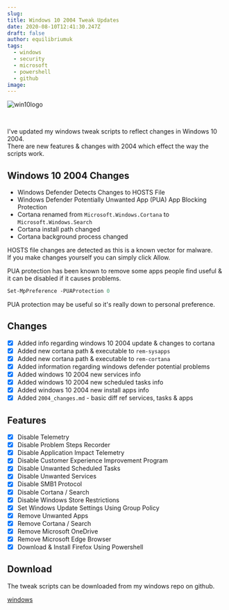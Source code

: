 ```yaml
---
slug:
title: Windows 10 2004 Tweak Updates
date: 2020-08-10T12:41:30.247Z
draft: false
author: equilibriumuk
tags:
  - windows
  - security
  - microsoft
  - powershell
  - github
image:
---
```


<p class="text-center"><img src="/media/images/2015/09/Windows10Logo.png" alt="win10logo"></p><br/>

I've updated my windows tweak scripts to reflect changes in Windows 10 2004.<br/>
There are new features & changes with 2004 which effect the way the scripts work.

## Windows 10 2004 Changes

- Windows Defender Detects Changes to HOSTS File
- Windows Defender Potentially Unwanted App (PUA) App Blocking Protection
- Cortana renamed from `Microsoft.Windows.Cortana` to `Microsoft.Windows.Search`
- Cortana install path changed
- Cortana background process changed

<article class="message is-info">
  <div class="message-body">
    HOSTS file changes are detected as this is a known vector for malware.<br/>
If you make changes yourself you can simply click Allow.
  </div>
</article>

PUA protection has been known to remove some apps people find useful & it can be disabled if it causes problems.

```ps
Set-MpPreference -PUAProtection 0
```

<article class="message is-warning">
  <div class="message-body">
    PUA protection may be useful so it's really down to personal preference.
  </div>
</article>

## Changes

- [x] Added info regarding windows 10 2004 update & changes to cortana
- [x] Added new cortana path & executable to `rem-sysapps`
- [x] Added new cortana path & executable to `rem-cortana`
- [x] Added information regarding windows defender potential problems
- [x] Added windows 10 2004 new services info
- [x] Added windows 10 2004 new scheduled tasks info
- [x] Added windows 10 2004 new install apps info
- [x] Added `2004_changes.md` - basic diff ref services, tasks & apps

## Features

- [x] Disable Telemetry
- [x] Disable Problem Steps Recorder
- [x] Disable Application Impact Telemetry
- [x] Disable Customer Experience Improvement Program
- [x] Disable Unwanted Scheduled Tasks
- [x] Disable Unwanted Services
- [x] Disable SMB1 Protocol
- [x] Disable Cortana / Search
- [x] Disable Windows Store Restrictions
- [x] Set Windows Update Settings Using Group Policy
- [x] Remove Unwanted Apps
- [x] Remove Cortana / Search
- [x] Remove Microsoft OneDrive
- [x] Remove Microsoft Edge Browser
- [x] Download & Install Firefox Using Powershell

## Download

The tweak scripts can be downloaded from my windows repo on github.

<p><a class="github" href="https://github.com/equk/windows/" aria-label="View on GitHub" target="_blank" rel="noopener noreferrer"><i class="fa fa-github"></i> windows</a></p>
